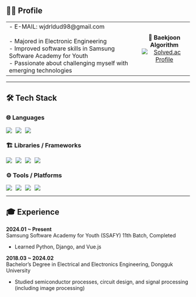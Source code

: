## 🧑‍💻 Profile

<table>
  <tr>
    <td>
      - E-MAIL: wjdrldud98@gmail.com<br><br>
      - Majored in Electronic Engineering<br>
      - Improved software skills in Samsung Software Academy for Youth<br>
      - Passionate about challenging myself with emerging technologies
    </td>
    <td align="center">
      <b>🏅 Baekjoon Algorithm</b><br>
      <a href="https://solved.ac/wjdrldud98/">
        <img src="http://mazassumnida.wtf/api/v2/generate_badge?boj=wjdrldud98" alt="Solved.ac Profile">
      </a>
    </td>
  </tr>
</table>

---

## 🛠️ Tech Stack

### 🌐 Languages
<div style="display: flex; flex-direction: row; gap: 10px;">
  <img src="https://img.shields.io/badge/Python-3776AB?style=for-the-badge&logo=python&logoColor=white">
  <img src="https://img.shields.io/badge/JavaScript-F7DF1E?style=for-the-badge&logo=javascript&logoColor=black">
  <img src="https://img.shields.io/badge/C++-00599C?style=for-the-badge&logo=cplusplus&logoColor=white">
</div>

### 🏗️ Libraries / Frameworks
<div style="display: flex; flex-direction: row; gap: 10px;">
  <img src="https://img.shields.io/badge/React-61DAFB?style=for-the-badge&logo=react&logoColor=black">
  <img src="https://img.shields.io/badge/Django-092E20?style=for-the-badge&logo=django&logoColor=white">
  <img src="https://img.shields.io/badge/PyTorch-EE4C2C?style=for-the-badge&logo=pytorch&logoColor=white">
  <img src="https://img.shields.io/badge/Vue.js-4FC08D?style=for-the-badge&logo=vue.js&logoColor=white">
</div>

### ⚙️ Tools / Platforms
<div style="display: flex; flex-direction: row; gap: 10px;">
  <img src="https://img.shields.io/badge/Docker-2496ED?style=for-the-badge&logo=docker&logoColor=white">
  <img src="https://img.shields.io/badge/AWS-232F3E?style=for-the-badge&logo=amazonwebservices&logoColor=white">
  <img src="https://img.shields.io/badge/Git-F05032?style=for-the-badge&logo=git&logoColor=white">
  <img src="https://img.shields.io/badge/Jira-0052CC?style=for-the-badge&logo=jira&logoColor=white">
</div>

---

## 🎓 Experience

**2024.01 ~ Present**  
Samsung Software Academy for Youth (SSAFY) 11th Batch, Completed  
- Learned Python, Django, and Vue.js  

**2018.03 ~ 2024.02**  
Bachelor’s Degree in Electrical and Electronics Engineering, Dongguk University  
- Studied semiconductor processes, circuit design, and signal processing (including image processing)

